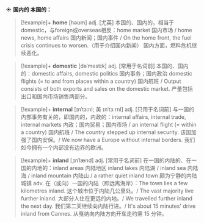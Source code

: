 ☀ <span class="category">**国内的 本国的：**</span>
>[!example]+ <span class="vocabulary">**home**</span> [həʊm] 
> <span class="definition">adj. [尤英] 本国的、国内的，相当于domestic，与foreign或overseas相反：</span>home market 国内市场 / home news, home affairs 国内新闻；国内事件 / On the home front, the fuel crisis continues to worsen.（用于介绍国内新闻） 国内方面，燃料危机继续恶化。
           
>[!example]+ <span class="vocabulary">**domestic**</span> [dəˈmestɪk]
> <span class="definition">adj. [常用于名词前] 本国的、国内的：</span>domestic affairs, domestic politics 国内事务；国内政治 domestic flights (= to and from places within a country) 国内航班 / Output consists of both exports and sales on the domestic market. 产量包括出口和国内市场销售两部分。
           
>[!example]+ <span class="vocabulary">**internal**</span> [ɪnˈtɜ:nl; 美 ɪnˈtɜ:rnl]
> <span class="definition">adj. [只用于名词前] 与一国的内部事务有关的，即国内的，内政的：</span>internal affairs, internal trade, internal markets 内政；国内贸易；国内市场 / an internal flight (= within a country) 国内航班 / The country stepped up internal security. 该国加强了国内安保。/ We now have a Europe without internal borders. 我们如今拥有一个内部没有边界的欧洲。
           
>[!example]+ <span class="vocabulary">**inland**</span> [ˌɪnˈlænd]
> <span class="definition">adj. [常用于名词前] 在一国的内陆的、在一国的内地的：</span>inland areas 内陆地区 inland lakes 内陆湖 / inland sea 内陆海 / inland mountain 内陆山 / a rather quiet inland town 颇为宁静的内陆城镇 <span class="definition">adv. 在（或向）一国的内陆（即远离海岸）：</span>The town lies a few kilometres inland. 这个城市位于内陆几公里处。/ The vast majority live further inland. 大部分人住在更远的内地。/ We travelled further inland the next day. 我们第二天继续向内陆行进。/ It's about 15 minutes' drive inland from Cannes. 从戛纳向内陆方向开车走约需 15 分钟。




